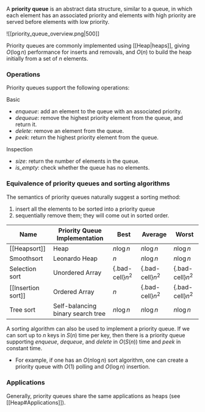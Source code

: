 A **priority queue** is an abstract data structure, similar to a queue, in which each element has an associated priority and elements with high priority are served before elements with low priority.

![[priority_queue_overview.png|500]]

Priority queues are commonly implemented using [[Heap|heaps]], giving $O(\log n)$ performance for inserts and removals, and $O(n)$ to build the heap initially from a set of $n$ elements.

### Operations

Priority queues support the following operations:

Basic
- *enqueue*: add an element to the queue with an associated priority.
- *dequeue*: remove the highest priority element from the queue, and return it.
- *delete*: remove an element from the queue.
- *peek*: return the highest priority element from the queue.

Inspection
- *size*: return the number of elements in the queue.
- *is_empty*: check whether the queue has no elements.

### Equivalence of priority queues and sorting algorithms

The semantics of priority queues naturally suggest a sorting method:
 1. insert all the elements to be sorted into a priority queue
 2. sequentially remove them; they will come out in sorted order.

| Name               | Priority Queue Implementation     | Best             | Average          | Worst            |
| ------------------ | --------------------------------- | ---------------- | ---------------- | ---------------- |
| [[Heapsort]]       | Heap                              | $n \log n$        | $n \log n$        | $n \log n$         |
| Smoothsort         | Leonardo Heap                     | $n$              | $n \log n$        | $n \log n$         |
| Selection sort     | Unordered Array                   | {.bad-cell}$n^2$ | {.bad-cell}$n^2$  | {.bad-cell}$n^2$  |
| [[Insertion sort]] | Ordered Array                     | $n$              | {.bad-cell}$n^2$  | {.bad-cell}$n^2$  |
| Tree sort          | Self-balancing binary search tree | $n \log n$        | $n \log n$        | $n \log n$         |

A sorting algorithm can also be used to implement a priority queue. If we can sort up to $n$ keys in $S(n)$ time per key, then there is a priority queue supporting *enqueue*, *dequeue*, and *delete* in $O(S(n))$ time and *peek* in constant time. 
- For example, if one has an $O(n \log n)$ sort algorithm, one can create a priority queue with $O(1)$ polling and $O(\log n)$ insertion.

### Applications

Generally, priority queues share the same applications as heaps (see [[Heap#Applications]]).